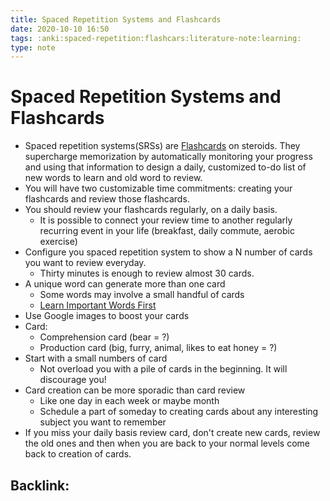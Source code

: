 ```yaml
---
title: Spaced Repetition Systems and Flashcards
date: 2020-10-10 16:50
tags: :anki:spaced-repetition:flashcars:literature-note:learning:
type: note
---
```


# Spaced Repetition Systems and Flashcards #

* Spaced repetition systems(SRSs) are [Flashcards](20201010165249-flashcards.md) on steroids. They supercharge memorization by automatically monitoring
  your progress and using that information to design a daily, customized to-do list of new words to learn and old word
  to review.
* You will have two customizable time commitments: creating your flashcards and review those flashcards.
* You should review your flashcards regularly, on a daily basis.
  * It is possible to connect your review time to another regularly recurring event in your life (breakfast, daily
    commute, aerobic exercise)
* Configure you spaced repetition system to show a N number of cards you want to review everyday.
  * Thirty minutes is enough to review almost 30 cards.
* A unique word can generate more than one card
  * Some words may involve a small handful of cards
  * [Learn Important Words First](20201012170348-learn_important_words_first.md)
* Use Google images to boost your cards
* Card:
  * Comprehension card (bear = ?)
  * Production card (big, furry, animal, likes to eat honey = ?)
*  Start with a small numbers of card
   * Not overload you with a pile of cards in the beginning. It will discourage you!
* Card creation can be more sporadic than card review
  * Like one day in each week or maybe month
  * Schedule a part of someday to creating cards about any interesting subject you want to remember
* If you miss your daily basis review card, don't create new cards, review the old ones and then when you are back to
  your normal levels come back to creation of cards.

Backlink:
----
